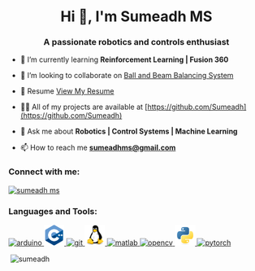 <h1 align="center">Hi 👋, I'm Sumeadh MS</h1>
<h3 align="center">A passionate robotics and controls enthusiast</h3>


- 🌱 I’m currently learning **Reinforcement Learning | Fusion 360**

- 👯 I’m looking to collaborate on [Ball and Beam Balancing System](https://drive.google.com/drive/folders/1jKYqg85THhRdYLeoeCvqAPgQPalOF2Uq?usp=sharing)

- 📄 Resume  [View My Resume](https://drive.google.com/file/d/1trKHPv8upLAi5-aWDVkRBk1rKALaD4PX/view?usp=sharing)  

- 👨‍💻 All of my projects are available at [https://github.com/Sumeadh](https://github.com/Sumeadh)

- 💬 Ask me about **Robotics | Control Systems | Machine Learning**

- 📫 How to reach me **sumeadhms@gmail.com**


<h3 align="left">Connect with me:</h3>
<p align="left">
<a href="https://linkedin.com/in/sumeadh-ms-490116251" target="_blank">
  <img align="center" src="https://raw.githubusercontent.com/rahuldkjain/github-profile-readme-generator/master/src/images/icons/Social/linked-in-alt.svg" alt="sumeadh ms" height="30" width="40" />
</a>


<h3 align="left">Languages and Tools:</h3>
<p align="left"> <a href="https://www.arduino.cc/" target="_blank" rel="noreferrer"> <img src="https://cdn.worldvectorlogo.com/logos/arduino-1.svg" alt="arduino" width="40" height="40"/> </a> <a href="https://www.w3schools.com/cpp/" target="_blank" rel="noreferrer"> <img src="https://raw.githubusercontent.com/devicons/devicon/master/icons/cplusplus/cplusplus-original.svg" alt="cplusplus" width="40" height="40"/> </a> <a href="https://git-scm.com/" target="_blank" rel="noreferrer"> <img src="https://www.vectorlogo.zone/logos/git-scm/git-scm-icon.svg" alt="git" width="40" height="40"/> </a> <a href="https://www.linux.org/" target="_blank" rel="noreferrer"> <img src="https://raw.githubusercontent.com/devicons/devicon/master/icons/linux/linux-original.svg" alt="linux" width="40" height="40"/> </a> <a href="https://www.mathworks.com/" target="_blank" rel="noreferrer"> <img src="https://upload.wikimedia.org/wikipedia/commons/2/21/Matlab_Logo.png" alt="matlab" width="40" height="40"/> </a> <a href="https://opencv.org/" target="_blank" rel="noreferrer"> <img src="https://www.vectorlogo.zone/logos/opencv/opencv-icon.svg" alt="opencv" width="40" height="40"/> </a> <a href="https://www.python.org" target="_blank" rel="noreferrer"> <img src="https://raw.githubusercontent.com/devicons/devicon/master/icons/python/python-original.svg" alt="python" width="40" height="40"/> </a> <a href="https://pytorch.org/" target="_blank" rel="noreferrer"> <img src="https://www.vectorlogo.zone/logos/pytorch/pytorch-icon.svg" alt="pytorch" width="40" height="40"/> </a> </p>

<p>&nbsp;<img align="center" src="https://github-readme-stats.vercel.app/api?username=sumeadh&show_icons=true&theme=synthwave&locale=en" alt="sumeadh" /></p>
